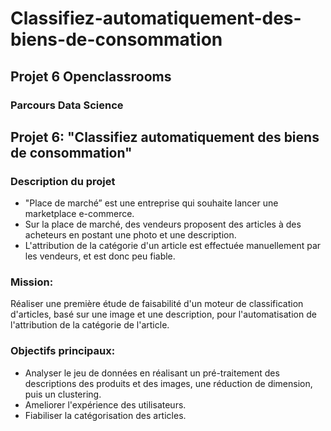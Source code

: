 # Classifiez-automatiquement-des-biens-de-consommation
## Projet 6 Openclassrooms
### Parcours Data Science

## Projet 6: "Classifiez automatiquement des biens de consommation"

### Description du projet
- "Place de marché” est une entreprise qui souhaite 
lancer une marketplace e-commerce.
- Sur la place de marché, des vendeurs proposent des 
articles à des acheteurs en postant une photo et 
une description.
- L'attribution de la catégorie d'un article est 
effectuée manuellement par les vendeurs, et est 
donc peu fiable.

### Mission:
Réaliser une première étude de faisabilité d'un moteur de classification d'articles, basé sur une image et une description, pour l'automatisation de l'attribution de 
la catégorie de l'article.

### Objectifs principaux: 
- Analyser le jeu de données en réalisant un pré-traitement des descriptions des produits et des images, une réduction de dimension, puis un clustering.
- Ameliorer l'expérience des utilisateurs.
- Fiabiliser la catégorisation des articles.
